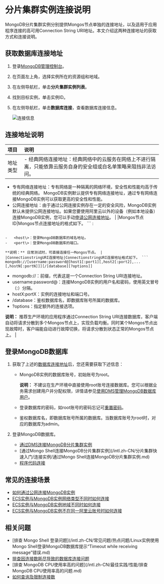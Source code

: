 # 分片集群实例连接说明

MongoDB分片集群实例分别提供Mongos节点单独的连接地址，以及适用于应用程序连接的高可用Connection String URI地址。本文介绍这两种连接地址的获取方式和连接说明。

## 获取数据库连接地址

1.  登录[MongoDB管理控制台](https://mongodb.console.aliyun.com/)。

2.  在页面左上角，选择实例所在的资源组和地域。

3.  在左侧导航栏，单击**分片集群实例列表**。

4.  找到目标实例，单击实例ID。

5.  在左侧导航栏，单击**数据库连接**，查看数据库连接信息。

    ![连接信息](https://static-aliyun-doc.oss-accelerate.aliyuncs.com/assets/img/zh-CN/3378317951/p13833.png)


## 连接地址说明

|项目|说明|
|:-|:-|
|地址类型|-   经典网络连接地址：经典网络中的云服务在网络上不进行隔离，只能依靠云服务自身的安全组或白名单策略来阻挡非法访问。
-   专有网络连接地址：专有网络是一种隔离的网络环境，安全性和性能均高于传统的经典网络。 MongoDB实例默认提供专有网络连接地址，通过专有网络连接MongoDB实例可以获取更高的安全性和性能。
-   公网连接地址：由于通过公网连接实例存在一定的安全风险，MongoDB实例默认未提供公网连接地址。如果您要使用阿里云以外的设备（例如本地设备）连接MongoDB实例，您可以手动[申请公网连接地址](/intl.zh-CN/分片集群快速入门/申请公网连接地址.md)。 |
|Mongos节点ID|Mongos节点连接地址的格式如下。 ```
<host>:<port>
```

-   <host\>：登录MongoDB数据库的域名地址。
-   <port\>：登录MongoDB数据库的端口。

**说明：** 日常测试时，可直接连接任一Mongos节点。 |
|ConnectionstringURI连接地址|ConnectionstringURI连接地址格式如下。 ```
mongodb://[username:password@]host1[:port1][,host2[:port2],...[,hostN[:portN]]][/[database][?options]]
```

-   mongodb://：前缀，代表这是一个Connection String URI连接地址。
-   username:password@：连接MongoDB实例的用户名和密码，使用英文冒号（:）分隔。
-   hostX:portX：实例的连接地址和端口号。
-   /database：鉴权数据库名，即数据库账号所属的数据库。
-   ?options：指定额外的连接选项。

**说明：** 推荐生产环境的应用程序通过Connection String URI连接数据库，客户端自动将请求分散到多个Mongos节点上，实现负载均衡。同时某个Mongos节点出现故障时，客户端能自动进行故障切换，将请求分散到状态正常的Mongos节点上。 |

## 登录MongoDB数据库

1.  获取了上述的[数据库连接地址](#section_e2o_ajm_d6k)后，您还需要获取下述信息：

    -   MongoDB实例的数据库账号，初始账号为root。

        **说明：** 不建议在生产环境中直接使用root账号连接数据库。您可以根据业务需求创建用户并分配权限，详情请参见[使用DMS管理MongoDB数据库用户]()。

    -   登录数据库的密码，如root账号的密码忘记可[重置密码](/intl.zh-CN/副本集快速入门/设置密码.md)。
    -   鉴权数据库名，即数据库账号所属的数据库。当数据库账号为root时，对应的数据库为admin。
2.  登录MongoDB数据库。

    -   [通过DMS连接MongoDB分片集群实例](/intl.zh-CN/分片集群快速入门/连接实例/通过DMS连接MongoDB分片集群实例.md)
    -   [通过Mongo Shell连接MongoDB分片集群实例](/intl.zh-CN/分片集群快速入门/连接实例/通过Mongo Shell连接MongoDB分片集群实例.md)
    -   [程序代码连接](/intl.zh-CN/分片集群快速入门/连接实例/程序代码连接.md)

## 常见的连接场景

-   [如何通过公网连接MongoDB实例](/intl.zh-CN/用户指南/连接实例/如何通过公网连接MongoDB实例.md)
-   [ECS实例与MongoDB实例网络类型不同时如何连接](/intl.zh-CN/用户指南/连接实例/ECS实例与MongoDB实例网络类型不同时如何连接.md)
-   [ECS实例与MongoDB实例地域不同时如何连接](/intl.zh-CN/用户指南/连接实例/ECS实例与MongoDB实例地域不同时如何连接.md)
-   [ECS实例与MongoDB实例不在同一阿里云账号时如何连接](/intl.zh-CN/用户指南/连接实例/ECS实例与MongoDB实例不在同一阿里云账号时如何连接.md)

## 相关问题

-   [排查 Mongo Shell 登录问题](/intl.zh-CN/常见问题/热点问题/Linux实例使用Mongo Shell登录MongoDB数据库提示“Timeout while receiving message”错误.md)
-   [排查因连接数耗尽导致的数据库连接问题](/intl.zh-CN/常见问题/热点问题/MongoDB实例连接数耗尽导致数据库连接失败.md)
-   [排查 MongoDB CPU使用率高的问题](/intl.zh-CN/最佳实践/性能/排查MongoDB CPU使用率高的问题.md)
-   [如何查询及限制连接数](/intl.zh-CN/常见问题/热点问题/如何查询及限制MongoDB实例的连接数.md)

